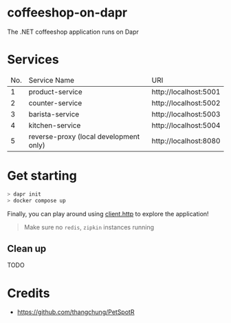# coffeeshop-on-dapr

The .NET coffeeshop application runs on Dapr

# Services

<table>
    <thead>
        <td>No.</td>
        <td>Service Name</td>
        <td>URI</td>
    </thead>
    <tr>
        <td>1</td>
        <td>product-service</td>
        <td>http://localhost:5001</td>
    </tr>
    <tr>
        <td>2</td>
        <td>counter-service</td>
        <td>http://localhost:5002</td>
    </tr>
    <tr>
        <td>3</td>
        <td>barista-service</td>
        <td>http://localhost:5003</td>
    </tr>
    <tr>
        <td>4</td>
        <td>kitchen-service</td>
        <td>http://localhost:5004</td>
    </tr>
    <tr>
        <td>5</td>
        <td>reverse-proxy (local development only)</td>
        <td>http://localhost:8080</td>
    </tr>
</table>

# Get starting

```bash
> dapr init
> docker compose up 
```

Finally, you can play around using [client.http](client.http) to explore the application!

> Make sure no `redis`, `zipkin` instances running

## Clean up

TODO

# Credits

- https://github.com/thangchung/PetSpotR
